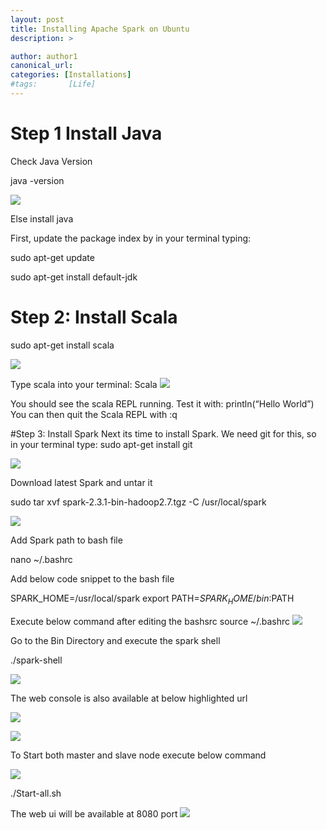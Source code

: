 ```yaml
---
layout: post
title: Installing Apache Spark on Ubuntu
description: >

author: author1
canonical_url:
categories: [Installations]
#tags:       [Life]
---
```

# Step 1 Install Java

Check Java Version

java -version

![](/devilsadvocatediwakar/_posts/images/1.png)

Else install java

First, update the package index by in your terminal typing:

sudo apt-get update

sudo apt-get install default-jdk

# Step 2: Install Scala

sudo apt-get install scala

![](/devilsadvocatediwakar/_posts/images/2.png)

Type scala into your terminal:
Scala
![](/devilsadvocatediwakar/_posts/images/3.png)

You should see the scala REPL running. Test it with:
println(“Hello World”)
You can then quit the Scala REPL with
:q



#Step 3: Install Spark
Next its time to install Spark. We need git for this, so in your terminal type:
sudo apt-get install git

![](/devilsadvocatediwakar/_posts/images/4.png)


Download latest Spark and untar it

sudo tar xvf spark-2.3.1-bin-hadoop2.7.tgz -C /usr/local/spark

![](/devilsadvocatediwakar/_posts/images/5.png)


Add Spark path to bash file

nano ~/.bashrc

Add below code snippet to the bash file

SPARK_HOME=/usr/local/spark
export PATH=$SPARK_HOME/bin:$PATH

Execute below command after editing the bashsrc
source ~/.bashrc
![](/devilsadvocatediwakar/_posts/images/6.png)

Go to the Bin Directory and execute the spark shell

./spark-shell

![](/devilsadvocatediwakar/_posts/images/7.png)



The web console is also available at below highlighted url

![](/devilsadvocatediwakar/_posts/images/8.png)


![](/devilsadvocatediwakar/_posts/images/9.png)

To Start both master and slave node execute below command

![](/devilsadvocatediwakar/_posts/images/10.png)


./Start-all.sh

The web ui will be available at 8080 port
![](/devilsadvocatediwakar/_posts/images/11.png)





[docs]: ../../docs/README.md
